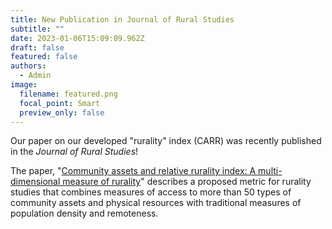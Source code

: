 ```yaml
---
title: New Publication in Journal of Rural Studies
subtitle: ""
date: 2023-01-06T15:09:09.962Z
draft: false
featured: false
authors:
  - Admin
image:
  filename: featured.png
  focal_point: Smart
  preview_only: false
---
```

Our paper on our developed "rurality" index (CARR) was recently published in the *Journal of Rural Studies*!

The paper, "[](https://doi.org/10.1088/1748-9326/ac7e5f)[](https://doi.org/10.1002/sd.2471)[Community assets and relative rurality index: A multi-dimensional measure of rurality](https://www.sciencedirect.com/science/article/pii/S0743016722003254)" describes a proposed metric for rurality studies that combines measures of access to more than 50 types of community assets and physical resources with traditional measures of population density and remoteness.